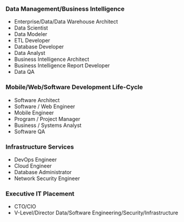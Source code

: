 ###	Data Management/Business Intelligence
*	Enterprise/Data/Data Warehouse Architect
*	Data Scientist
*	Data Modeler
*	ETL Developer
*	Database Developer
*	Data Analyst
*	Business Intelligence Architect
*	Business Intelligence Report Developer
*	Data QA

###	Mobile/Web/Software Development Life-Cycle
*	Software Architect
*	Software / Web Engineer
*	Mobile Engineer
*	Program / Project Manager
*	Business / Systems Analyst
*	Software QA

###	Infrastructure Services
*	DevOps Engineer
*	Cloud Engineer
*	Database Administrator
*	Network Security Engineer

### Executive IT Placement
*	CTO/CIO
*	V-Level/Director Data/Software Engineering/Security/Infrastructure
